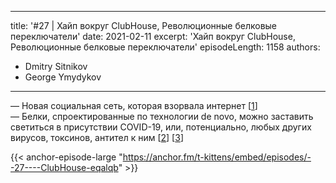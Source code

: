 
---
title: '#27 | Хайп вокруг ClubHouse, Революционные белковые переключатели'
date: 2021-02-11
excerpt: 'Хайп вокруг ClubHouse, Революционные белковые переключатели'
episodeLength: 1158
authors:
  - Dmitry Sitnikov
  - George Ymydykov
---

— Новая социальная сеть, которая взорвала интернет [[1](https://vc.ru/social/207709-dayte-invayt-pochemu-clubhouse-vzorval-rossiyskiy-rynok)]<br/>
— Белки, спроектированные по технологии de novo, можно заставить светиться в присутствии COVID-19, или, потенциально, любых других вирусов, токсинов, антител к ним [[2](https://www.nature.com/articles/s41586-021-03258-z)] [[3](https://theness.com/neurologicablog/index.php/protein-switches-and-covid-testing/)]

{{< anchor-episode-large "https://anchor.fm/t-kittens/embed/episodes/--27----ClubHouse-eqalqb" >}}
